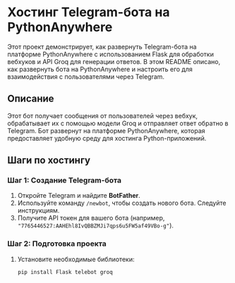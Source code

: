 # Хостинг Telegram-бота на PythonAnywhere

Этот проект демонстрирует, как развернуть Telegram-бота на платформе PythonAnywhere с использованием Flask для обработки вебхуков и API Groq для генерации ответов. В этом README описано, как развернуть бота на PythonAnywhere и настроить его для взаимодействия с пользователями через Telegram.

## Описание

Этот бот получает сообщения от пользователей через вебхук, обрабатывает их с помощью модели Groq и отправляет ответ обратно в Telegram. Бот развернут на платформе PythonAnywhere, которая предоставляет удобную среду для хостинга Python-приложений.

## Шаги по хостингу

### Шаг 1: Создание Telegram-бота

1. Откройте Telegram и найдите **BotFather**.
2. Используйте команду `/newbot`, чтобы создать нового бота. Следуйте инструкциям.
3. Получите API токен для вашего бота (например, `"7765446527:AAHEhl8IvQBBZMJi7qps6u5FW5af49VBo-g"`).

### Шаг 2: Подготовка проекта

1. Установите необходимые библиотеки:
   ```bash
   pip install Flask telebot groq

